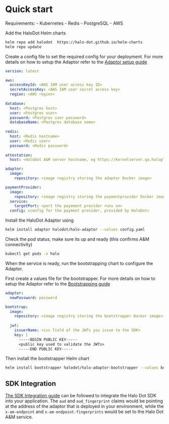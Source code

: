 # Quick start

Requirements:
    - Kubernetes
    - Redis
    - PostgreSQL
    - AWS

Add the HaloDot Helm charts

```sh
helm repo add halodot  https://halo-dot.github.io/helm-charts
helm repo update
```

Create a config file to set the required config for your deployment. For more details on how to setup
the Adaptor refer to the [Adaptor setup guide](./Adaptor)

```yaml
version: latest

aws:
  accessKeyId: <AWS IAM user access key ID>
  secretAccessKey: <AWS IAM user secret access key>
  region: <AWS region>
  
database:
  host: <Postgres host>
  user: <Postgres user>
  password: <Postgres user password>
  databaseName: <Postgres database name>
  
redis:
  host: <Redis hostname>
  user: <Redis user>
  password: <Redis password>
  
attestation:
  host: <HaloDot A&M server hostname, eg https://kernelserver.qa.haloplus.io>

adaptor:
  image:
    repository: <image registry storing the adaptor Docker image>

paymentProvider:
  image:
    repository: <image registry storing the paymentprovider Docker image>
  service:
    targetPort: <port the payement provider runs on>
  config: <config for the payment provider, provided by HaloDot>
```

Install the HaloDot Adaptor using

```sh
helm install adaptor halodot/halo-adaptor --values config.yaml
```

Check the pod status, make sure its up and ready (this confirms A&M connectivity)
```sh
kubectl get pods -n halo
```

When the service is ready, run the bootstrapping chart to configure the Adaptor. 

First create a values file for the bootstrapper. For more details on how to setup
the Adaptor refer to the [Bootstrapping guide](./bootstrapping) 

```yaml
adaptor:
  newPassword: password

bootstrap:
  image:
    repository: <image registry storing the bootstrapper Docker image>
    
  jwt:
    issuerName: <iss field of the JWTs you issue to the SDK>
    key: |
      -----BEGIN PUBLIC KEY-----
      <public key used to validate the JWTs>
      -----END PUBLIC KEY-----
```

Then install the bootstrapper Helm chart

```sh
helm install bootstrapper halodot/halo-adaptor-bootstrapper --values bootstrap-config.yaml
```

## SDK Integration
[The SDK Integration guide](../sdk/sdk-integration-guide) can be followed to integrate the Halo Dot SDK into your application. The `aud` and `aud_fingerprint` claims 
would be pointing at the address of the adaptor that is deployed in your environment, while the `x-am-endpoint` and `x-am-endpoint-fingerprints` 
would be set to the Halo Dot A&M service.
